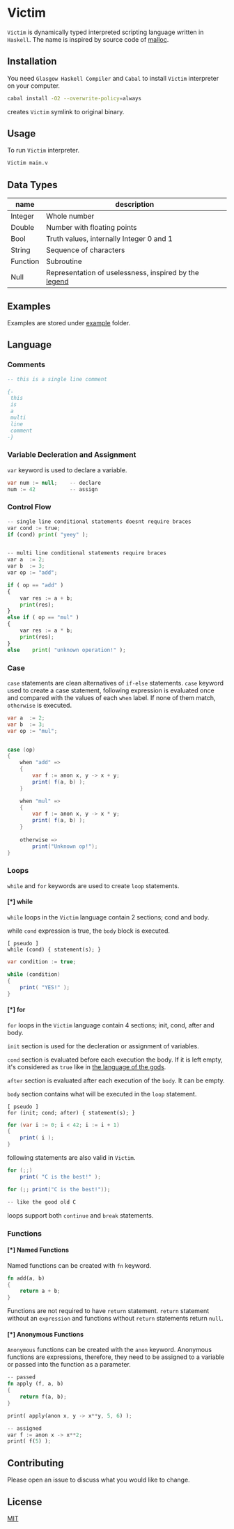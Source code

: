 # **Victim**

`Victim` is dynamically typed interpreted scripting language written in `Haskell`. The name is inspired by source code of [malloc](https://code.woboq.org/userspace/glibc/malloc/malloc.c.html#3038).

## **Installation**

You need `Glasgow Haskell Compiler` and `Cabal` to install `Victim` interpreter on your computer.

```bash
cabal install -O2 --overwrite-policy=always 
```
creates `Victim` symlink to original binary.

## **Usage**
To run `Victim` interpreter.
```sh
Victim main.v
```

## **Data Types**

| name     | description                                |
| -------- | ------------------------------------------ |
| Integer  | Whole number                               | 
| Double   | Number with floating points                |
| Bool     | Truth values, internally Integer 0 and 1   |
| String   | Sequence of characters                     |
| Function | Subroutine                                 |
| Null     | Representation of uselessness, inspired by the [legend](https://en.wikipedia.org/wiki/JavaScript) |

## **Examples**
Examples are stored under [example](https://github.com/Sekomer/Victim/tree/main/examples) folder.

## **Language**

### **Comments**
```Haskell
-- this is a single line comment

{-
 this
 is
 a
 multi
 line
 comment
-}
```
### **Variable Decleration and Assignment**
`var` keyword is used to declare a variable.
```csharp
var num := null;    -- declare
num := 42           -- assign
```

### **Control Flow**
```python
-- single line conditional statements doesnt require braces
var cond := true;
if (cond) print( "yeey" );


-- multi line conditional statements require braces
var a  := 2;
var b  := 3;
var op := "add";

if ( op == "add" )
{
    var res := a + b;
    print(res);
}
else if ( op == "mul" )
{
    var res := a * b;
    print(res);
}
else    print( "unknown operation!" );

```

### **Case**
`case` statements are clean alternatives of `if-else` statements. `case` keyword used to create a case statement, following expression is evaluated once and compared with the values of each `when` label. If none of them match, `otherwise` is executed.

```cs
var a  := 2;
var b  := 3;
var op := "mul";


case (op)
{
    when "add" =>
    {
        var f := anon x, y -> x + y;
        print( f(a, b) );
    }

    when "mul" =>
    {
        var f := anon x, y -> x * y;
        print( f(a, b) );
    }
    
    otherwise =>
        print("Unknown op!");
}
```

### **Loops**

`while` and `for` keywords are used to create `loop` statements.

#### **[*] while**

`while` loops in the `Victim` language contain 2 sections; cond and body. 

while `cond` expression is true, the `body` block is executed.

```
[ pseudo ]
while (cond) { statement(s); }
```

```cs
var condition := true;

while (condition)
{
    print( "YES!" );
}
```

#### **[*] for**

`for` loops in the `Victim` language contain 4 sections; init, cond, after and body. 

`init` section is used for the decleration or assignment of variables.

`cond` section is evaluated before each execution the body. If it is left empty, it's considered as `true` like in [the language of the gods](https://en.wikipedia.org/wiki/C_(programming_language)).

`after` section is evaluated after each execution of the `body`. It can be empty.

`body` section contains what will be executed in the `loop` statement.

```
[ pseudo ]
for (init; cond; after) { statement(s); }
```

```cs
for (var i := 0; i < 42; i := i + 1)
{
    print( i );
}
```

following statements are also valid in `Victim`.
```cs
for (;;)
    print( "C is the best!" );

for (;; print("C is the best!"));

-- like the good old C
```

loops support both `continue` and `break` statements.



### **Functions**

#### **[*] Named Functions** 

Named functions can be created with `fn` keyword. 
```rust
fn add(a, b)
{
    return a + b;
}
```
Functions are not required to have `return` statement. `return` statement without an `expression` and functions without `return` statements return `null`.

#### **[*] Anonymous Functions** 
`Anonymous` functions can be created with the `anon` keyword. Anonymous functions are expressions, therefore, they need to be assigned to a variable or passed into the function as a parameter.

```rust
-- passed
fn apply (f, a, b)
{
    return f(a, b);
}

print( apply(anon x, y -> x**y, 5, 6) );
```

```rust
-- assigned
var f := anon x -> x**2;
print( f(5) );
```

## **Contributing**
Please open an issue to discuss what you would like to change.


## **License**
[MIT](https://choosealicense.com/licenses/mit/)